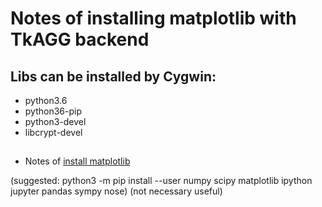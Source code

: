 # Notes of installing matplotlib with TkAGG backend

## Libs can be installed by Cygwin:

* python3.6
* python36-pip
* python3-devel
* libcrypt-devel


## 
* Notes of [install matplotlib](https://matplotlib.org/faq/installing_faq.html)

(suggested: python3 -m pip install --user numpy scipy matplotlib ipython jupyter pandas sympy nose) (not necessary useful)



